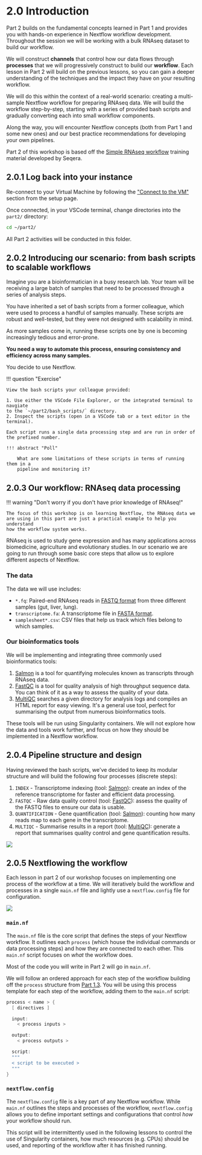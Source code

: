 # 2.0 Introduction  

Part 2 builds on the fundamental concepts learned in Part 1 and provides you with 
hands-on experience in Nextflow workflow development. Throughout the session 
we will be working with a bulk RNAseq dataset to build our workflow. 

We will construct **channels** that control how our data flows through 
**processes** that we will progressively construct to build our **workflow**. 
Each lesson in Part 2 will build on the previous lessons, so you can gain a 
deeper understanding of the techniques and the impact they have on your 
resulting workflow. 

We will do this within the context of a real-world scenario: creating a multi-sample 
Nextflow workflow for preparing RNAseq data. We will build the workflow 
step-by-step, starting with a series of provided bash scripts and gradually 
converting each into small workflow components.

Along the way, you will encounter Nextflow concepts (both from Part 1 and some
new ones) and our best practice recommendations for developing your own pipelines.  

Part 2 of this workshop is based off the 
[Simple RNAseq workflow](https://training.nextflow.io/basic_training/rnaseq_pipeline/)
training material developed by Seqera.  

## 2.0.1 Log back into your instance 

Re-connect to your Virtual Machine by following the 
["Connect to the VM"](../setup.md) section from the setup page.

Once connected, in your VSCode terminal, change directories into the `part2/`
directory:  

```bash
cd ~/part2/
```

All Part 2 activities will be conducted in this folder. 

## 2.0.2 Introducing our scenario: from bash scripts to scalable workflows  

Imagine you are a bioinformatician in a busy research lab. Your team will be
receiving a large batch of samples that need to be processed through a series
of analysis steps.  

You have inherited a set of bash scripts from a former colleague, which were
used to process a handful of samples manually. These scripts are robust
and well-tested, but they were not designed with scalability in mind.  

As more samples come in, running these scripts one by one is becoming
increasingly tedious and error-prone.  

**You need a way to automate this process, ensuring consistency and efficiency
across many samples.** 

You decide to use Nextflow.  

!!! question "Exercise"

    View the bash scripts your colleague provided:

    1. Use either the VSCode File Explorer, or the integrated terminal to navgiate 
    to the `~/part2/bash_scripts/` directory.
    2. Inspect the scripts (open in a VSCode tab or a text editor in the terminal).

    Each script runs a single data processing step and are run in order of the prefixed number.
    
    !!! abstract "Poll"

        What are some limitations of these scripts in terms of running them in a
        pipeline and monitoring it?  

## 2.0.3 Our workflow: RNAseq data processing 

!!! warning "Don't worry if you don't have prior knowledge of RNAseq!"

    The focus of this workshop is on learning Nextflow, the RNAseq data we 
    are using in this part are just a practical example to help you understand 
    how the workflow system works. 

RNAseq is used to study gene expression and has many applications across
biomedicine, agriculture and evolutionary studies. In our scenario we are going to 
run through some basic core steps that allow us to explore different aspects of 
Nextflow. 

### The data  

The data we will use includes:

- `*.fq`: Paired-end RNAseq reads in [FASTQ format](https://en.wikipedia.org/wiki/FASTQ_format) from three different samples (gut, liver, lung).  
- `transcriptome.fa`: A transcriptome file in [FASTA format](https://en.wikipedia.org/wiki/FASTA_format).  
- `samplesheet*.csv`: CSV files that help us track which files belong to which samples.

### Our bioinformatics tools  

We will be implementing and integrating three commonly used bioinformatics tools:  

1. [Salmon](https://combine-lab.github.io/salmon/) is a tool for quantifying molecules known as transcripts through RNAseq data.  
2. [FastQC](https://www.bioinformatics.babraham.ac.uk/projects/fastqc/) is a tool for quality analysis of high throughput sequence data. You can think of it as a way to assess the quality of your data.  
3. [MultiQC](https://multiqc.info/) searches a given directory for analysis logs and compiles an HTML report for easy viewing. It's a general use tool, perfect for summarising the output from numerous bioinformatics tools.  

These tools will be run using Singularity containers. We will not explore how the
data and tools work further, and focus on how they should be implemented in a
Nextflow workflow.  

## 2.0.4 Pipeline structure and design 

Having reviewed the bash scripts, we've decided to keep its modular structure and will build the following four processes (discrete steps):

1. `INDEX` - Transcriptome indexing (tool: [Salmon](https://combine-lab.github.io/salmon/)): create an index of the reference transcriptome for faster and efficient data processing.
2. `FASTQC` - Raw data quality control (tool: [FastQC](https://www.bioinformatics.babraham.ac.uk/projects/fastqc/)): assess the quality of the FASTQ files to ensure our data is usable. 
3. `QUANTIFICATION` - Gene quantification (tool: [Salmon](https://combine-lab.github.io/salmon/)): counting how many reads map to each gene in the transcriptome. 
4. `MULTIQC` - Summarise results in a report (tool: [MultiQC](https://multiqc.info/)): generate a report that summarises quality control and gene quantification results. 
  
![](./img/2.0_workflow.png)

## 2.0.5 Nextflowing the workflow

Each lesson in part 2 of our workshop focuses on implementing one process of 
the workflow at a time. We will iteratively build the workflow and processes 
in a single `main.nf` file and lightly use a `nextflow.config` file for configuration.

![](./img/2.0_main_config.png)

### `main.nf`

The `main.nf` file is the core script that defines the steps of your Nextflow
workflow. It outlines each `process` (which house the individual commands or data
processing steps) and how they are connected to each other. This `main.nf`
script focuses on _what_ the workflow does.

Most of the code you will write in Part 2 will go in `main.nf`. 

We will follow an ordered approach for each step of the workflow 
building off the `process` structure from [Part 1.3](../part1/03_hellonf.md).
You will be using this process template for each step of the workflow, adding 
them to the `main.nf` script: 

```groovy
process < name > {
  [ directives ]

  input:
    < process inputs >

  output:
    < process outputs >

  script:
  """
  < script to be executed >
  """
}
```

### `nextflow.config`

The `nextflow.config` file is a key part of any Nextflow workflow.
While `main.nf` outlines the steps and processes of the workflow, 
`nextflow.config` allows you to define important settings and configurations 
that control _how_ your workflow should run.

This script will be intermittently used in the following lessons to control
the use of Singularity containers, how much resources (e.g. CPUs) should be used, and
reporting of the workflow after it has finished running.

